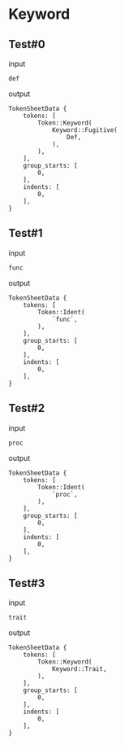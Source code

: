 # Keyword

## Test#0

input

```husky
def
```

output

```husky
TokenSheetData {
    tokens: [
        Token::Keyword(
            Keyword::Fugitive(
                Def,
            ),
        ),
    ],
    group_starts: [
        0,
    ],
    indents: [
        0,
    ],
}
```

## Test#1

input

```husky
func
```

output

```husky
TokenSheetData {
    tokens: [
        Token::Ident(
            `func`,
        ),
    ],
    group_starts: [
        0,
    ],
    indents: [
        0,
    ],
}
```

## Test#2

input

```husky
proc
```

output

```husky
TokenSheetData {
    tokens: [
        Token::Ident(
            `proc`,
        ),
    ],
    group_starts: [
        0,
    ],
    indents: [
        0,
    ],
}
```

## Test#3

input

```husky
trait
```

output

```husky
TokenSheetData {
    tokens: [
        Token::Keyword(
            Keyword::Trait,
        ),
    ],
    group_starts: [
        0,
    ],
    indents: [
        0,
    ],
}
```

